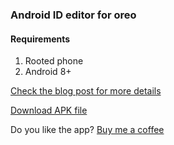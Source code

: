 ### Android ID editor for oreo

#### Requirements
1. Rooted phone
2. Android 8+


[Check the blog post for more details](https://medium.com/@dzPow/how-to-change-android-id-on-oreo-with-root-a71ebbc38cec)

[Download APK file](https://github.com/sdex/AndroidIDeditor/releases/tag/1.0)

Do you like the app? [Buy me a coffee](https://buymeacoff.ee/sdex)
